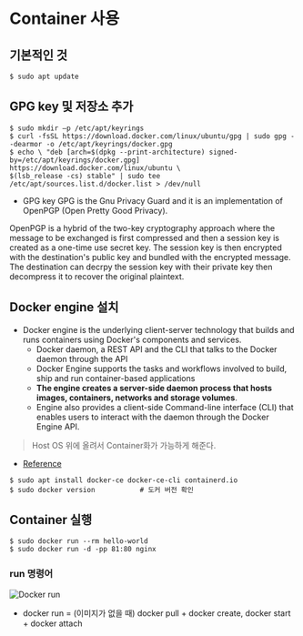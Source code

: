 # Container 사용

## 기본적인 것
```
$ sudo apt update
```

## GPG key 및 저장소 추가
```
$ sudo mkdir –p /etc/apt/keyrings
$ curl -fsSL https://download.docker.com/linux/ubuntu/gpg | sudo gpg --dearmor -o /etc/apt/keyrings/docker.gpg
$ echo \ "deb [arch=$(dpkg --print-architecture) signed-by=/etc/apt/keyrings/docker.gpg] https://download.docker.com/linux/ubuntu \
$(lsb_release -cs) stable" | sudo tee /etc/apt/sources.list.d/docker.list > /dev/null
```

- GPG key
GPG is the Gnu Privacy Guard and it is an implementation of OpenPGP (Open Pretty Good Privacy).

OpenPGP is a hybrid of the two-key cryptography approach where the message to be exchanged is first compressed and then a session key is created as a one-time use secret key.
The session key is then encrypted with the destination's public key and bundled with the encrypted message.
The destination can decrpy the session key with their private key then decompress it to recover the original plaintext.

## Docker engine 설치
- Docker engine is the underlying client-server technology that builds and runs containers using Docker's components and services.
  - Docker daemon, a REST API and the CLI that talks to the Docker daemon through the API
  - Docker Engine supports the tasks and workflows involved to build, ship and run container-based applications
  - **The engine creates a server-side daemon process that hosts images, containers, networks and storage volumes**.
  - Engine also provides a client-side Command-line interface (CLI) that enables users to interact with the daemon through the Docker Engine API.
> Host OS 위에 올려서 Container화가 가능하게 해준다.

- [Reference](https://www.techtarget.com/searchitoperations/definition/Docker-Engine)
```
$ sudo apt install docker-ce docker-ce-cli containerd.io
$ sudo docker version           # 도커 버전 확인
```

## Container 실행
```
$ sudo docker run --rm hello-world
$ sudo docker run -d -pp 81:80 nginx
```
### run 명령어
![Docker run](https://user-images.githubusercontent.com/105041834/198867394-65b2ff96-9f29-4ea1-96ed-daee8935e760.jpg)

- docker run = (이미지가 없을 때) docker pull + docker create, docker start + docker attach